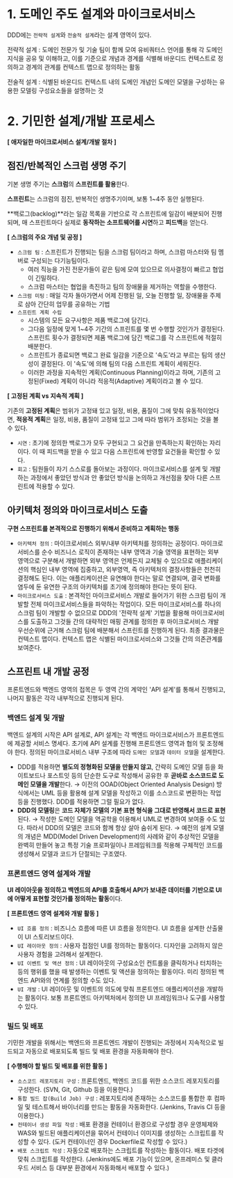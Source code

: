 # 1. 도메인 주도 설계와 마이크로서비스

DDD에는 `전략적 설계`와 `전술적 설계`라는 설계 영역이 있다.

전략적 설계 : 도메인 전문가 및 기술 팀이 함께 모여 유비쿼터스 언어를 통해 각 도메인 지식을 공유 및 이해하고, 이를 기준으로 개념과 경계를 식별해 바운디드 컨텍스트로 정의하고 경계의 관계를 컨텍스트 맵으로 정의하는 활동

전술적 설계 : 식별된 바운디드 컨텍스트 내의 도메인 개념인 도메인 모델을 구성하는 유용한 모델링 구성요소들을 설명하는 것

# 2. 기민한 설계/개발 프로세스

**[ 애자일한 마이크로서비스 설계/개발 절차 ]**

## 점진/반복적인 스크럼 생명 주기

기본 생명 주기는 **스크럼**의 **스프린트를 활용**한다.

**스프린트**는 스크럼의 점진, 반복적인 생명주기이며, 보통 1~4주 동안 실행된다.

**백로그(backlog)**라는 일감 목록을 기반으로 각 스프린트에 일감이 배분되어 진행되며, 매 스프린트마다 실제로 **동작하는 소프트웨어를 시연**하고 **피드백**을 얻는다.

**[ 스크럼의 주요 개념 및 공정 ]**

- `스크럼 팀` : 스프린트가 진행되는 팀을 스크럼 팀이라고 하며, 스크럼 마스터와 팀 멤버로 구성되는 다기능팀이다.
    - 여러 직능을 가진 전문가들이 같은 팀에 모여 있으므로 의사결정이 빠르고 협업이 긴밀하다.
    - 스크럼 마스터는 협업을 촉진하고 팀의 장애물을 제거하는 역할을 수행한다.
- `스크럼 미팅` : 매일 각자 돌아가면서 어제 진행된 일, 오늘 진행할 일, 장애물을 주제로 삼아 간단히 업무를 공유하는 기법
- `스프린트 계획 수립`
    - 시스템의 모든 요구사항은 제품 백로그에 담긴다.
    - 그다음 일정에 맞게 1~4주 기간의 스프린트를 몇 번 수행할 것인가가 결정된다. 스프린트 횟수가 결정되면 제품 백로그에 담긴 백로그를 각 스프린트에 적절히 배분한다.
    - 스프린트가 종료되면 백로그 완료 일감을 기준으로 '속도'라고 부르는 팀의 생산성이 결정된다. 이 '속도'에 의해 팀의 다음 스프린트 계획이 세워진다.
    - 이러한 과정을 지속적인 계획(Continuous Planning)이라고 하며, 기존의 고정된(Fixed) 계획이 아니라 적응적(Adaptive) 계획이라고 볼 수 있다.

**[ 고정된 계획 vs 지속적 계획 ]**

기존의 **고정된 계획**은 범위가 고정돼 있고 일정, 비용, 품질이 그에 맞춰 유동적이었다면, **적응적 계획**은 일정, 비용, 품질이 고정돼 있고 그에 따라 범위가 조정되는 것을 볼 수 있다.

- `시연` : 초기에 정의한 백로그가 모두 구현되고 그 요건을 만족하는지 확인하는 자리이다. 이 때 피드백을 받을 수 있고 다음 스프린트에 반영할 요건들을 확인할 수 있다.
- `회고` : 팀원들이 자기 스스로를 돌아보는 과정이다. 마이크로서비스를 설계 및 개발하는 과정에서 좋았던 방식과 안 좋았던 방식을 논의하고 개선점을 찾아 다른 스프린트에 적용할 수 있다.

## 아키텍처 정의와 마이크로서비스 도출

**구현 스프린트를 본격적으로 진행하기 위해서 준비하고 계획하는 행동**

- `아키텍처 정의` : 마이크로서비스 외부/내부 아키텍처를 정의하는 공정이다. 마이크로서비스를 순수 비즈니스 로직이 존재하는 내부 영역과 기술 영역을 표현하는 외부 영역으로 구분해서 개발하면 외부 영역은 언제든지 교체될 수 있으므로 애플리케이션의 핵심인 내부 영역에 집중하고, 외부영역, 즉 아키텍처의 결정사항들은 천천히 결정해도 된다. 이는 애플리케이션은 유연해야 한다는 말로 연결되며, 결국 변화를 염두에 둔 유연한 구조의 아키텍처를 초기에 정의해야 한다는 뜻이 된다.
- `마이크로서비스 도출` : 본격적인 마이크로서비스 개발로 들어가기 위한 스크럼 팀이 개발할 전체 마이크로서비스들을 파악하는 작업이다. 모든 마이크로서비스를 하나의 스크럼 팀이 개발할 수 없으므로 DDD의 '전략적 설계' 기법을 활용해 마이크로서비스를 도출하고 그것들 간의 대략적인 매핑 관계를 정의한 후 마이크로서비스 개발 우선순위에 근거해 스크럼 팀에 배분해서 스프린트를 진행하게 된다. 최종 결과물은 컨텍스트 맵이다. 컨텍스트 맵은 식별된 마이크로서비스와 그것들 간의 의존관계를 보여준다.

## 스프린트 내 개발 공정

프론트엔드와 백엔드 영역의 접목은 두 영역 간의 계약인 'API 설계'를 통해서 진행되고, 나머지 활동은 각각 내부적으로 진행되게 된다.

### 백엔드 설계 및 개발

백엔드 설계의 시작은 API 설계로, API 설계는 각 백엔드 마이크로서비스가 프론트엔드에 제공할 서비스 명세다. 초기에 API 설계를 진행해 프론트엔드 영역과 협의 및 조정해야 한다. 정의된 마이크로서비스 내부 구조에 따라 `도메인 모델`과 `데이터 모델`을 설계한다.

- DDD를 적용하면 **별도의 정형화된 모델을 만들지 않고**, 간략히 도메인 모델 등을 화이트보드나 포스트잇 등의 단순한 도구로 작성해서 공유한 후 **곧바로 소스코드로 도메인 모델을 개발**한다.
→ 이전의 OOAD(Object Oriented Analysis Design) 방식에서는 UML 등을 활용해 설계 모델을 작성하고 이를 소스코드로 변환하는 작업 등을 진행했다. DDD를 적용하면 그럴 필요가 없다.
- **DDD의 모델링**은 **코드 자체가 모델의 기본 표현 형식을 그대로 반영해서 코드로 표현**된다.
→ 작성한 도메인 모델을 역공학을 이용해서 UML로 변경하여 보여줄 수도 있다. 따라서 DDD의 모델은 코드와 함께 항상 살아 숨쉬게 된다.
→ 예전의 설계 모델의 개념은 MDD(Model Driven Development)의 사례와 같이 추상적인 모델을 완벽히 만들어 놓고 특정 기술 프로파일이나 프레임워크를 적용해 구체적인 코드를 생성해서 모델과 코드가 단절되는 구조였다.

### 프론트엔드 영역 설계와 개발

**UI 레이아웃을 정의하고 백엔드의 API를 호출해서 API가 보내준 데이터를 기반으로 UI에 어떻게 표현할 것인가를 정의하는 활동**이다.

**[ 프론트엔드 영역 설계와 개발 활동 ]**

- `UI 흐름 정의` : 비즈니스 흐름에 따른 UI 흐름을 정의한다. UI 흐름을 설계한 산출물이 UI 스토리보드이다.
- `UI 레이아웃 정의` : 사용자 접점인 UI를 정의하는 활동이다. 디자인을 고려하지 않은 사용자 경험을 고려해서 설계한다.
- `UI 이벤트 및 액션 정의` : UI 레이아웃의 구성요소인 컨트롤을 클릭하거나 터치하는 등의 행위를 했을 때 발생하는 이벤트 및 액션을 정의하는 활동이다. 미리 정의된 백엔드 API와의 연계를 정의할 수도 있다.
- `UI 개발` : UI 레이아웃 및 이벤트의 의도에 맞춰 프론트엔드 애플리케이션을 개발하는 활동이다. 보통 프론트엔드 아키텍처에서 정의한 UI 프레임워크나 도구를 사용할 수 있다.

### 빌드 및 배포

기민한 개발을 위해서는 백엔드와 프론트엔드 개발이 진행되는 과정에서 지속적으로 빌드되고 자동으로 배포되도록 빌드 및 배포 환경을 자동화해야 한다.

**[ 수행해야 할 빌드 및 배포를 위한 활동 ]**

- `소스코드 레포지토리 구성` : 프론트엔드, 백엔드 코드를 위한 소스코드 레포지토리를 구성한다. (SVN, Git, Github 등을 이용한다.)
- `통합 빌드 잡(Build Job) 구성` : 레포지토리에 존재하는 소스코드를 통합한 후 컴파일 및 테스트해서 바이너리를 만드는 활동을 자동화한다. (Jenkins, Travis CI 등을 이용한다.)
- `컨테이너 생성 파일 작성` : 배포 환경을 컨테이너 환경으로 구성할 경우 운영체제와 WAS와 빌드된 애플리케이션을 묶어서 컨테이너 이미지를 생성하는 스크립트를 작성할 수 있다. (도커 컨테이너인 경우 Dockerfile로 작성할 수 있다.)
- `배포 스크립트 작성` : 자동으로 배포하는 스크립트를 작성하는 활동이다. 배포 타겟에 맞춰 스크립트를 작성한다. (Jenkins에도 배포 기능이 있으며, 온프레미스 및 클라우드 서비스 등 대부분 환경에서 자동화해서 배포할 수 있다.)
